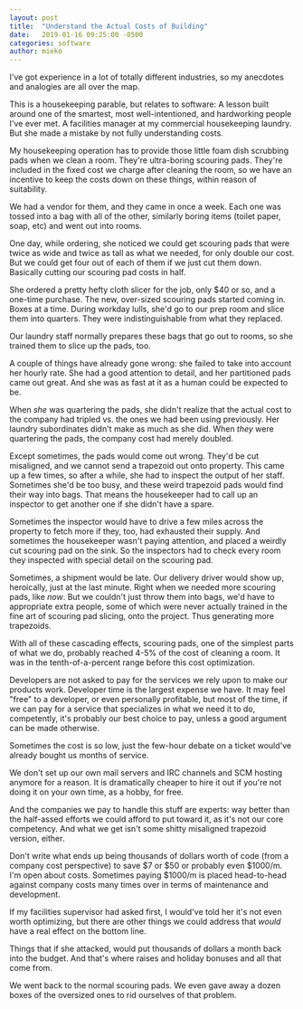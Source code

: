 ```yaml
---
layout: post
title:  "Understand the Actual Costs of Building"
date:   2019-01-16 09:25:00 -0500
categories: software
author: mieko
---
```


I've got experience in a lot of totally different industries, so my anecdotes and analogies are all
over the map.

This is a housekeeping parable, but relates to software:  A lesson built around one of the
smartest, most well-intentioned, and hardworking people I've ever met.  A facilities manager at my
commercial housekeeping laundry.  But she made a mistake by not fully understanding costs.

My housekeeping operation has to provide those little foam dish scrubbing pads when we clean a room.
They're ultra-boring scouring pads.  They're included in the fixed cost we charge after cleaning
the room, so we have an incentive to keep the costs down on these things, within reason of
suitability.

We had a vendor for them, and they came in once a week. Each one was tossed into a bag with all of
the other, similarly boring items (toilet paper, soap, etc) and went out into rooms.

One day, while ordering, she noticed we could get scouring pads that were twice as wide and twice
as tall as what we needed, for only double our cost.  But we could get four out of each of them if
we just cut them down.  Basically cutting our scouring pad costs in half.

She ordered a pretty hefty cloth slicer for the job, only $40 or so, and a one-time purchase.
The new, over-sized scouring pads started coming in.  Boxes at a time.  During workday lulls, she'd
go to our prep room and slice them into quarters.  They were indistinguishable from what they
replaced.

Our laundry staff normally prepares these bags that go out to rooms, so she trained them to slice up
the pads, too.

A couple of things have already gone wrong: she failed to take into account her hourly rate.  She
had a good attention to detail, and her partitioned pads came out great.  And she was as fast at
it as a human could be expected to be.

When *she* was quartering the pads, she didn't realize that the actual cost to the company had
tripled vs. the ones we had been using previously.  Her laundry subordinates didn't make
as much as she did.  When *they* were quartering the pads, the company cost had merely doubled.

Except sometimes, the pads would come out wrong.  They'd be cut misaligned, and we cannot send a
trapezoid out onto property.  This came up a few times, so after a while, she had to inspect the
output of her staff.  Sometimes she'd be too busy, and these weird trapezoid pads would find their
way into bags.  That means the housekeeper had to call up an inspector to get another one if she
didn't have a spare.

Sometimes the inspector would have to drive a few miles across the property to fetch more if they,
too, had exhausted their supply.  And sometimes the housekeeper wasn't paying attention, and placed
a weirdly cut scouring pad on the sink.  So the inspectors had to check every room they inspected
with special detail on the scouring pad.

Sometimes, a shipment would be late.  Our delivery driver would show up, heroically, just at the
last minute.  Right when we needed more scouring pads, like *now*.  But we couldn't just throw them
into bags, we'd have to appropriate extra people, some of which were never actually trained in the
fine art of scouring pad slicing, onto the project.  Thus generating more trapezoids.

With all of these cascading effects, scouring pads, one of the simplest parts of what we do,
probably reached 4-5% of the cost of cleaning a room.  It was in the tenth-of-a-percent range
before this cost optimization.

Developers are not asked to pay for the services we rely upon to make our products work.  Developer
time is the largest expense we have.  It may feel "free" to a developer, or even personally
profitable, but most of the time, if we can pay for a service that specializes in what we need it
to do, competently, it's probably our best choice to pay, unless a good argument can be made
otherwise.

Sometimes the cost is so low, just the few-hour debate on a ticket would've already bought us
months of service.

We don't set up our own mail servers and IRC channels and SCM hosting anymore for a reason.  It is
dramatically cheaper to hire it out if you're not doing it on your own time, as a hobby, for free.

And the companies we pay to handle this stuff are experts: way better than the half-assed efforts
we could afford to put toward it, as it's not our core competency.  And what we get isn't some
shitty misaligned trapezoid version, either.

Don't write what ends up being thousands of dollars worth of code (from a company cost perspective)
to save $7 or $50 or probably even $1000/m.  I'm open about costs.  Sometimes paying $1000/m is
placed head-to-head against company costs many times over in terms of maintenance and development.

If my facilities supervisor had asked first, I would've told her it's not even worth optimizing,
but there are other things we could address that *would* have a real effect on the bottom line.

Things that if she attacked, would put thousands of dollars a month back into the budget.  And
that's where raises and holiday bonuses and all that come from.

We went back to the normal scouring pads.  We even gave away a dozen boxes of the oversized ones to
rid ourselves of that problem.
